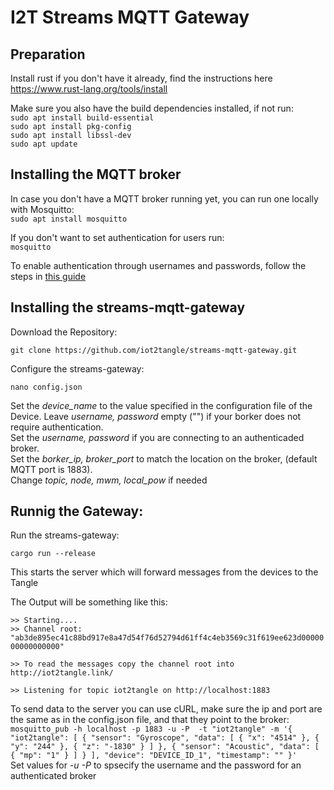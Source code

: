 # I2T Streams MQTT Gateway

## Preparation
Install rust if you don't have it already, find the instructions here https://www.rust-lang.org/tools/install

Make sure you also have the build dependencies installed, if not run:  
`sudo apt install build-essential`  
`sudo apt install pkg-config`  
`sudo apt install libssl-dev`  
`sudo apt update`  


## Installing the MQTT broker
In case you don't have a MQTT broker running yet, you can run one locally with Mosquitto:  
`sudo apt install mosquitto`  

If you don't want to set authentication for users run:  
`mosquitto`  

To enable authentication through usernames and passwords, follow the steps in [this guide](http://www.steves-internet-guide.com/mqtt-username-password-example/) 

## Installing the streams-mqtt-gateway

Download the Repository:  

`git clone https://github.com/iot2tangle/streams-mqtt-gateway.git`
  
Configure the streams-gateway:  

`nano config.json`  
 
Set the *device_name* to the value specified in the configuration file of the Device. 
Leave *username, password* empty ("") if your borker does not require authentication.      
Set the *username, password* if you are connecting to an authenticaded broker.    
Set the *borker_ip, broker_port* to match the location on the broker, (default MQTT port is 1883).  
Change *topic, node, mwm, local_pow* if needed 



  
## Runnig the Gateway:  
  
Run the streams-gateway:  

`cargo run --release`  

This starts the server which will forward messages from the devices to the Tangle  
  
The Output will be something like this:  

`>> Starting.... `  
`>> Channel root: "ab3de895ec41c88bd917e8a47d54f76d52794d61ff4c4eb3569c31f619ee623d0000000000000000"`  
  
`>> To read the messages copy the channel root into http://iot2tangle.link/ `  
  
`>> Listening for topic iot2tangle on http://localhost:1883`  
 

To send data to the server you can use cURL, make sure the ip and port are the same as in the config.json file, and that they point to the broker:  
`mosquitto_pub -h localhost -p 1883 -u -P  -t "iot2tangle" -m '{ "iot2tangle": [ { "sensor": "Gyroscope", "data": [ { "x": "4514" }, { "y": "244" }, { "z": "-1830" } ] }, { "sensor": "Acoustic", "data": [ { "mp": "1" } ] } ], "device": "DEVICE_ID_1", "timestamp": "" }'`  
Set values for *-u* *-P* to spsecify the username and the password for an authenticated broker  